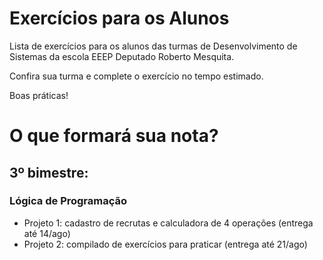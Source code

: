# Exercícios para os Alunos
Lista de exercícios para os alunos das turmas de Desenvolvimento de Sistemas da escola EEEP Deputado Roberto Mesquita.

Confira sua turma e complete o exercício no tempo estimado.

Boas práticas!

# O que formará sua nota?
## 3º bimestre:
### Lógica de Programação
- Projeto 1: cadastro de recrutas e calculadora de 4 operações (entrega até 14/ago)
- Projeto 2: compilado de exercícios para praticar (entrega até 21/ago)
